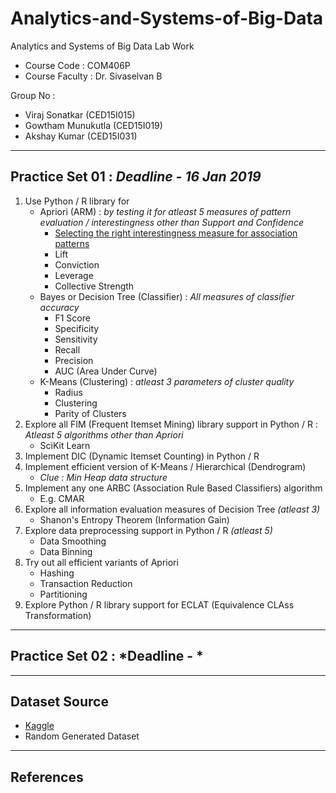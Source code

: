 #	Analytics-and-Systems-of-Big-Data
Analytics and Systems of Big Data Lab Work
-	Course Code : COM406P
-	Course Faculty : Dr. Sivaselvan B

Group No :
-	Viraj Sonatkar	(CED15I015)
-	Gowtham Munukutla (CED15I019)
-	Akshay Kumar	(CED15I031)
-- --

##	Practice Set 01 : *Deadline - 16 Jan 2019*
1.	Use Python / R library for
	*	Apriori (ARM) : *by testing it for atleast 5 measures of pattern evaluation / interestingness other than Support and Confidence*
		*	[Selecting the right interestingness measure for association patterns](https://dl.acm.org/citation.cfm?id=775053)
		*	Lift
		*	Conviction
		*	Leverage
		*	Collective Strength
	*	Bayes or Decision Tree (Classifier) : *All measures of classifier accuracy*
		*	F1 Score
		*	Specificity
		*	Sensitivity
		*	Recall
		*	Precision
		*	AUC (Area Under Curve)
	*	K-Means (Clustering) : *atleast 3 parameters of cluster quality*
		*	Radius
		*	Clustering
		*	Parity of Clusters
2.	Explore all FIM (Frequent Itemset Mining) library support in Python / R : *Atleast 5 algorithms other than Apriori*
	*	SciKit Learn
3.	Implement DIC (Dynamic Itemset Counting) in Python / R
4.	Implement efficient version of K-Means / Hierarchical (Dendrogram)
	*	*Clue : Min Heap data structure*
5.	Implement any one ARBC (Association Rule Based Classifiers) algorithm
	*	E.g. CMAR
6.	Explore all information evaluation measures of Decision Tree *(atleast 3)*
	*	Shanon's Entropy Theorem (Information Gain)
7.	Explore data preprocessing support in Python / R *(atleast 5)*
	*	Data Smoothing
	*	Data Binning
8.	Try out all efficient variants of Apriori
	*	Hashing
	*	Transaction Reduction
	*	Partitioning
9.	Explore Python / R library support for ECLAT (Equivalence CLAss Transformation)
-- --

##	Practice Set 02 : *Deadline - *
-- --

##	Dataset Source
-	[Kaggle](https://www.kaggle.com/)
-	Random Generated Dataset
-- --

##	References
